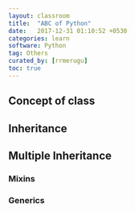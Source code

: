 ```yaml
---
layout: classroom
title:  "ABC of Python"
date:   2017-12-31 01:10:52 +0530
categories: learn
software: Python
tag: Others
curated_by: [rrmerugu]
toc: true
---
```



## Concept of class

## Inheritance

## Multiple Inheritance

### Mixins

### Generics 
